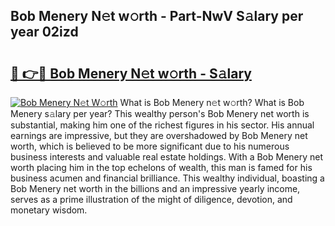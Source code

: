 ## Bob Menery N𝚎t w𝚘rth - Part-NwV S𝚊lary per year 02izd

# <h2><a href="http://gc4qvq1.nevu.top/?p=Bob+Menery">🔗 👉🔴 Bob Menery N𝚎t w𝚘rth - S𝚊lary</a></h2>

[![Bob Menery N𝚎t W𝚘rth](https://i.imgur.com/Oavwk0R.jpeg)](http://gc4qvq1.nevu.top/?p=Bob+Menery)
What is Bob Menery n𝚎t w𝚘rth? What is Bob Menery s𝚊lary per year?
This wealthy person's Bob Menery net worth is substantial, making him one of the richest figures in his sector. His annual earnings are impressive, but they are overshadowed by Bob Menery net worth, which is believed to be more significant due to his numerous business interests and valuable real estate holdings. With a Bob Menery net worth placing him in the top echelons of wealth, this man is famed for his business acumen and financial brilliance. This wealthy individual, boasting a Bob Menery net worth in the billions and an impressive yearly income, serves as a prime illustration of the might of diligence, devotion, and monetary wisdom.
